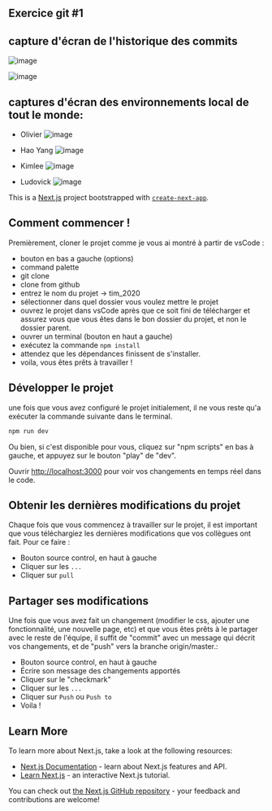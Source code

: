 

## Exercice git #1

capture d'écran de l'historique des commits
-------------

![image](https://user-images.githubusercontent.com/40731627/93401803-0f3e4500-f851-11ea-916d-ddf635724548.png?raw=true "title")

![image](https://user-images.githubusercontent.com/40731627/93401804-11080880-f851-11ea-9585-c5094e66fcdc.png?raw=true "title")

captures d'écran des environnements local de tout le monde:
------

- Olivier 
![image](https://user-images.githubusercontent.com/40731627/93358609-b4d0c480-f80f-11ea-8880-de2afa1cb317.png?raw=true "title")

- Hao Yang
![image](https://user-images.githubusercontent.com/40731627/93359218-57894300-f810-11ea-8499-4f47a7195155.png?raw=true "title")

- Kimlee
![image](https://user-images.githubusercontent.com/40731627/93359456-a20abf80-f810-11ea-8a81-414af90c86fc.png?raw=true "title")

- Ludovick
![image](https://user-images.githubusercontent.com/40731627/93359596-c6669c00-f810-11ea-8c0a-e4f43b96a8de.PNG?raw=true "title")

This is a [Next.js](https://nextjs.org/) project bootstrapped with [`create-next-app`](https://github.com/vercel/next.js/tree/canary/packages/create-next-app).

## Comment commencer !

Premièrement, cloner le projet comme je vous ai montré à partir de vsCode :
- bouton en bas a gauche (options) 
- command palette 
- git clone
- clone from github
- entrez le nom du projet -> tim_2020
- sélectionner dans quel dossier vous voulez mettre le projet
- ouvrez le projet dans vsCode après que ce soit fini de télécharger et assurez vous que vous êtes dans le bon dossier du projet, et non le dossier parent.
- ouvrer un terminal (bouton en haut a gauche)
- exécutez la commande ```npm install```
- attendez que les dépendances finissent de s'installer.
- voila, vous êtes prêts à travailler !

## Développer le projet

une fois que vous avez configuré le projet initialement, il ne vous reste qu'a exécuter la commande suivante dans le terminal.


```bash
npm run dev
```
Ou bien, si c'est disponible pour vous, cliquez sur "npm scripts" en bas à gauche, et appuyez sur le bouton "play" de "dev".

Ouvrir [http://localhost:3000](http://localhost:3000) pour voir vos changements en temps réel dans le code.

## Obtenir les dernières modifications du projet

Chaque fois que vous commencez à travailler sur le projet, il est important que vous téléchargiez les dernières modifications que vos collègues ont fait. Pour ce faire : 

- Bouton source control, en haut à gauche
- Cliquer sur les `...`
- Cliquer sur `pull`

## Partager ses modifications

Une fois que vous avez fait un changement (modifier le css, ajouter une fonctionnalité, une nouvelle page, etc) et que vous êtes prêts à le partager avec le reste de l'équipe, il suffit de "commit" avec un message qui décrit vos changements, et de "push" vers la branche origin/master.:

- Bouton source control, en haut à gauche
- Écrire son message des changements apportés
- Cliquer sur le "checkmark"
- Cliquer sur les `...`
- Cliquer sur `Push` ou `Push to`
- Voila !

## Learn More

To learn more about Next.js, take a look at the following resources:

- [Next.js Documentation](https://nextjs.org/docs) - learn about Next.js features and API.
- [Learn Next.js](https://nextjs.org/learn) - an interactive Next.js tutorial.

You can check out [the Next.js GitHub repository](https://github.com/vercel/next.js/) - your feedback and contributions are welcome!
